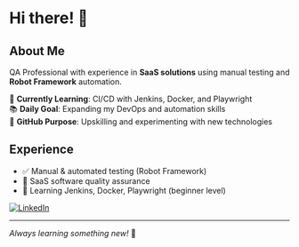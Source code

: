 # Hi there! 👋

## About Me

QA Professional with experience in **SaaS solutions** using manual testing and **Robot Framework** automation.

🚀 **Currently Learning**: CI/CD with Jenkins, Docker, and Playwright  
📚 **Daily Goal**: Expanding my DevOps and automation skills  
🎯 **GitHub Purpose**: Upskilling and experimenting with new technologies

## Experience
- ✅ Manual & automated testing (Robot Framework)
- 🔄 SaaS software quality assurance
- 🌱 Learning Jenkins, Docker, Playwright (beginner level)



[![LinkedIn](https://img.shields.io/badge/LinkedIn-0077B5?style=for-the-badge&logo=linkedin&logoColor=white)]([your-linkedin](https://www.linkedin.com/in/mario-simonovski-33580225a/))

---
*Always learning something new!* 🚀
